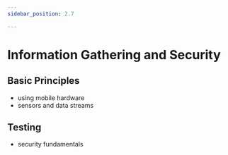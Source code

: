 ```yaml
---
sidebar_position: 2.7

---
```


# Information Gathering and Security
## Basic Principles

- using mobile hardware
- sensors and data streams

## Testing 

- security fundamentals
